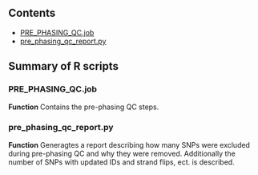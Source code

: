 ## Contents

* [PRE_PHASING_QC.job](#Pre-Phasing_QC)
* [pre_phasing_qc_report.py](#Pre-phasing_report)

## Summary of R scripts

### PRE_PHASING_QC.job

**Function**
Contains the pre-phasing QC steps.

### pre_phasing_qc_report.py

**Function**
Generagtes a report describing how many SNPs were excluded during pre-phasing QC and why they were removed. Additionally the number of SNPs with updated IDs and strand flips, ect. is described.
